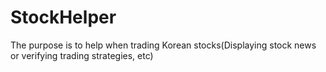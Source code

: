 # StockHelper
The purpose is to help when trading Korean stocks(Displaying stock news or verifying trading strategies, etc)
